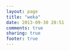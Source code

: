 ```yaml
---
layout: page
title: "weka"
date: 2013-09-30 20:51
comments: true
sharing: true
footer: true
---
```

